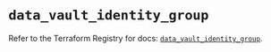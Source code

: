 # `data_vault_identity_group`

Refer to the Terraform Registry for docs: [`data_vault_identity_group`](https://registry.terraform.io/providers/hashicorp/vault/4.1.0/docs/data-sources/identity_group).
